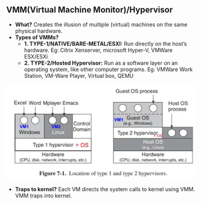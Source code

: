 ## VMM(Virtual Machine Monitor)/Hypervisor
- **What?** Creates the illusion of multiple (virtual) machines on the same physical hardware. 
- **Types of VMMs?**
  - **1. TYPE-1/NATIVE/BARE-METAL/ESXI:** Run directly on the host’s hardware. Eg: Citrix Xenserver, microsoft Hyper-V, VMWare ESX/ESXi
  - **2. TYPE-2/Hosted Hypervisor:** Run as a software layer on an operating system, like other computer programs. Eg: VMWare Work Station, VM-Ware Player, Virtual box, QEMU
<img src="Type1_Type2_Hypervisors.jpg" width=500 />

- **Traps to kernel?** Each VM directs the system calls to kernel using VMM. VMM traps into kernel.
